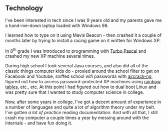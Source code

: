 ## Technology

I've been interested in tech since I was 9 years old and my parents gave me a hand-me-down laptop loaded with Windows 98.

I learned how to type on it using Mavis Beacon - then crashed it a couple of months later by trying to install a racing game on it written for Windows XP.

In 8<sup>th</sup> grade I was introduced to programming with [Turbo Pascal][pascal] and crashed my new XP machine several times.

During high school I took several Java courses, and also did all of the classic things computer kids do - proxied around the school filter to get on Facebook and Youtube, sniffed school wifi passwords with [aircrack-ng](https://www.aircrack-ng.org/), figured out how to access password-protected XP machines using [rainbow tables](http://ophcrack.sourceforge.net/), etc., etc.  At this point I had figured out how to dual boot Linux and was pretty sure that I wanted to study computer science in college.

Now, after some years in college, I've got a decent amount of experience in a number of languages and quite a lot of algorithm theory under my belt.  I've gotten _a lot of practice_ reading documentation.  And with all that, I still crash my computer a couple times a year by messing around with the internals - and have fun doing it.


[pascal]: https://en.wikipedia.org/wiki/Turbo_Pascal "Wikipedia: Turbo Pascal"
